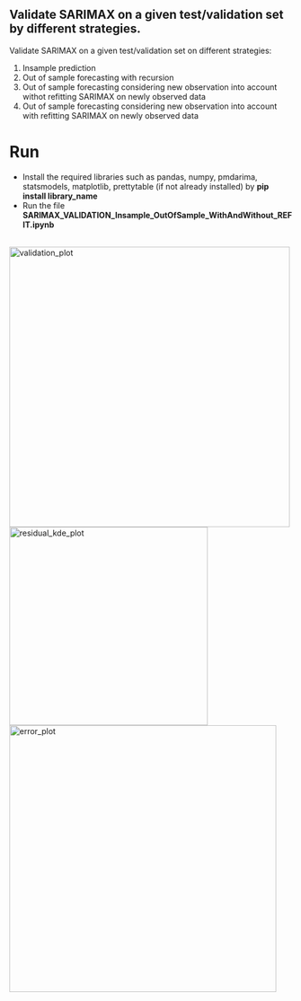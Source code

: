 ## Validate SARIMAX on a given test/validation set by different strategies.

Validate SARIMAX on a given test/validation set on different strategies:
1. Insample prediction
2. Out of sample forecasting with recursion
3. Out of sample forecasting considering new observation into account withot refitting SARIMAX on newly observed data
4. Out of sample forecasting considering new observation into account with refitting SARIMAX on newly observed data
# Run
* Install the required libraries such as pandas, numpy, pmdarima, statsmodels, matplotlib, prettytable (if not already installed) by **pip install library_name**
* Run the file **SARIMAX_VALIDATION_Insample_OutOfSample_WithAndWithout_REFIT.ipynb**
<br />
<img width="499" alt="validation_plot" src="https://github.com/ahmadaliabin/SARIMAX_VALIDATION_Insample_OutOfSample_WithAndWithout_REFIT/assets/34601110/33df7b70-ea22-429b-8d65-c9efce1bd102">
<br />
<img width="353" alt="residual_kde_plot" src="https://github.com/ahmadaliabin/SARIMAX_VALIDATION_Insample_OutOfSample_WithAndWithout_REFIT/assets/34601110/baaecb9c-918f-49fd-8ba7-a038f067aa7d">
<br />
<img width="475" alt="error_plot" src="https://github.com/ahmadaliabin/SARIMAX_VALIDATION_Insample_OutOfSample_WithAndWithout_REFIT/assets/34601110/d274ce29-4a40-4384-84d8-b634bacfffd1">

